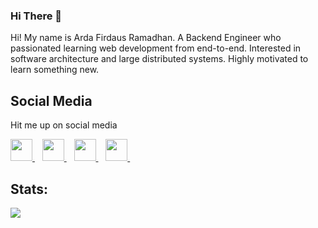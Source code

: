 ### Hi There 👋

Hi! My name is Arda Firdaus Ramadhan. A Backend Engineer who passionated learning web development from end-to-end. Interested in software architecture and large distributed systems. Highly motivated to learn something new.

## Social Media
Hit me up on social media
<p>
  <a href="https://www.linkedin.com/in/ardafirdausr">
    <img width="35px" src="https://icons.veryicon.com/png/o/brands/logo-1/linkedin-box-fill-1.png" />
  </a>&nbsp;&nbsp;
  <a href="https://www.twitter.com/ardafirdausr">
    <img width="35px" src="https://icons.veryicon.com/png/o/brands/logo-1/twitter-fill-1.png" />
  </a>&nbsp;&nbsp;
  <a href="https://www.instagram.com/ardafirdausr">
    <img width="35px" src="https://icons.veryicon.com/png/o/brands/logo-1/instagram-fill-2.png" />
  </a>&nbsp;&nbsp;
  <a href="https://www.facebook.com/ardafirdausr">
    <img width="35px" src="https://icons.veryicon.com/png/o/brands/logo-1/facebook-fill-2.png" />
  </a>&nbsp;&nbsp;
</p>

## Stats:

<img src="https://github-readme-stats.vercel.app/api?username=ardafirdausr&show_icons=true">

<!--
**ardafirdausr/ardafirdausr** is a ✨ _special_ ✨ repository because its `README.md` (this file) appears on your GitHub profile.

Here are some ideas to get you started:

- 🔭 I’m currently working on ...
- 🌱 I’m currently learning ...
- 👯 I’m looking to collaborate on ...
- 🤔 I’m looking for help with ...
- 💬 Ask me about ...
- 📫 How to reach me: ...
- 😄 Pronouns: ...
- ⚡ Fun fact: ...
-->
